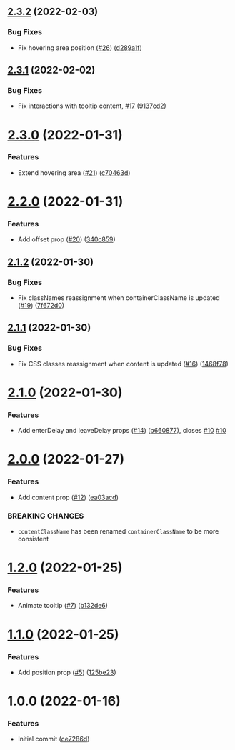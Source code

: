 ## [2.3.2](https://github.com/untemps/svelte-use-tooltip/compare/v2.3.1...v2.3.2) (2022-02-03)


### Bug Fixes

* Fix hovering area position ([#26](https://github.com/untemps/svelte-use-tooltip/issues/26)) ([d289a1f](https://github.com/untemps/svelte-use-tooltip/commit/d289a1f294440aeffbd4d2e68df8dd4cbd445f6a))

## [2.3.1](https://github.com/untemps/svelte-use-tooltip/compare/v2.3.0...v2.3.1) (2022-02-02)


### Bug Fixes

* Fix interactions with tooltip content, [#17](https://github.com/untemps/svelte-use-tooltip/issues/17) ([9137cd2](https://github.com/untemps/svelte-use-tooltip/commit/9137cd292d9147bcf3624463ae039fd1112da364))

# [2.3.0](https://github.com/untemps/svelte-use-tooltip/compare/v2.2.0...v2.3.0) (2022-01-31)


### Features

* Extend hovering area ([#21](https://github.com/untemps/svelte-use-tooltip/issues/21)) ([c70463d](https://github.com/untemps/svelte-use-tooltip/commit/c70463db44cacd63de7bf283d590826cfec4df24))

# [2.2.0](https://github.com/untemps/svelte-use-tooltip/compare/v2.1.2...v2.2.0) (2022-01-31)


### Features

* Add offset prop ([#20](https://github.com/untemps/svelte-use-tooltip/issues/20)) ([340c859](https://github.com/untemps/svelte-use-tooltip/commit/340c85902ca1c616fe20706784219dd9f315659c))

## [2.1.2](https://github.com/untemps/svelte-use-tooltip/compare/v2.1.1...v2.1.2) (2022-01-30)


### Bug Fixes

* Fix classNames reassignment when containerClassName is updated ([#19](https://github.com/untemps/svelte-use-tooltip/issues/19)) ([7f672d0](https://github.com/untemps/svelte-use-tooltip/commit/7f672d0f296ae2618054f425fccf0aabebd54da7))

## [2.1.1](https://github.com/untemps/svelte-use-tooltip/compare/v2.1.0...v2.1.1) (2022-01-30)


### Bug Fixes

* Fix CSS classes reassignment when content is updated ([#16](https://github.com/untemps/svelte-use-tooltip/issues/16)) ([1468f78](https://github.com/untemps/svelte-use-tooltip/commit/1468f788928e68b02d45ef95e525762bf9e826b0))

# [2.1.0](https://github.com/untemps/svelte-use-tooltip/compare/v2.0.0...v2.1.0) (2022-01-30)


### Features

* Add enterDelay and leaveDelay props ([#14](https://github.com/untemps/svelte-use-tooltip/issues/14)) ([b660877](https://github.com/untemps/svelte-use-tooltip/commit/b660877b0d59b7f3a3f4a142feb6e6eeadf7b817)), closes [#10](https://github.com/untemps/svelte-use-tooltip/issues/10) [#10](https://github.com/untemps/svelte-use-tooltip/issues/10)

# [2.0.0](https://github.com/untemps/svelte-use-tooltip/compare/v1.2.0...v2.0.0) (2022-01-27)


### Features

* Add content prop ([#12](https://github.com/untemps/svelte-use-tooltip/issues/12)) ([ea03acd](https://github.com/untemps/svelte-use-tooltip/commit/ea03acd63a97da5863f101f64d9600bddbb0fc8e))


### BREAKING CHANGES

* `contentClassName` has been renamed `containerClassName` to be more consistent

# [1.2.0](https://github.com/untemps/svelte-use-tooltip/compare/v1.1.0...v1.2.0) (2022-01-25)


### Features

* Animate tooltip ([#7](https://github.com/untemps/svelte-use-tooltip/issues/7)) ([b132de6](https://github.com/untemps/svelte-use-tooltip/commit/b132de6e306c7a16b5b104bb028b066c4227ac7a))

# [1.1.0](https://github.com/untemps/svelte-use-tooltip/compare/v1.0.0...v1.1.0) (2022-01-25)


### Features

* Add position prop ([#5](https://github.com/untemps/svelte-use-tooltip/issues/5)) ([125be23](https://github.com/untemps/svelte-use-tooltip/commit/125be23343a342f4974e35419ace036709ae1eb7))

# 1.0.0 (2022-01-16)


### Features

* Initial commit ([ce7286d](https://github.com/untemps/svelte-use-tooltip/commit/ce7286d50a19c88ad3010a7e114870d13a04ad62))
